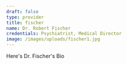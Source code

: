 ```yaml
---
draft: false
type: provider
title: fischer
name: Dr. Robert Fischer
credentials: Psychiatrist, Medical Director
image: /images/uploads/fischer1.jpg
---
```

Here's Dr. Fischer's Bio